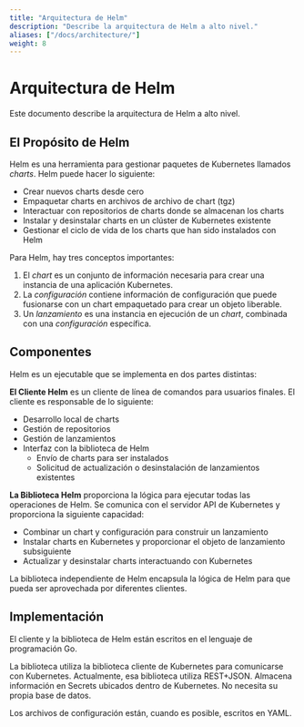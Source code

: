 ```yaml
---
title: "Arquitectura de Helm"
description: "Describe la arquitectura de Helm a alto nivel."
aliases: ["/docs/architecture/"]
weight: 8
---
```


# Arquitectura de Helm

Este documento describe la arquitectura de Helm a alto nivel.

## El Propósito de Helm

Helm es una herramienta para gestionar paquetes de Kubernetes llamados _charts_.
Helm puede hacer lo siguiente:

- Crear nuevos charts desde cero
- Empaquetar charts en archivos de archivo de chart (tgz)
- Interactuar con repositorios de charts donde se almacenan los charts
- Instalar y desinstalar charts en un clúster de Kubernetes existente
- Gestionar el ciclo de vida de los charts que han sido instalados con Helm

Para Helm, hay tres conceptos importantes:

1. El _chart_ es un conjunto de información necesaria para crear una instancia de
   una aplicación Kubernetes.
2. La _configuración_ contiene información de configuración que puede fusionarse
   con un chart empaquetado para crear un objeto liberable.
3. Un _lanzamiento_ es una instancia en ejecución de un _chart_, combinada con
   una _configuración_ específica.

## Componentes

Helm es un ejecutable que se implementa en dos partes distintas:

**El Cliente Helm** es un cliente de línea de comandos para usuarios finales.
El cliente es responsable de lo siguiente:

- Desarrollo local de charts
- Gestión de repositorios
- Gestión de lanzamientos
- Interfaz con la biblioteca de Helm
  - Envío de charts para ser instalados
  - Solicitud de actualización o desinstalación de lanzamientos existentes

**La Biblioteca Helm** proporciona la lógica para ejecutar todas las operaciones
de Helm. Se comunica con el servidor API de Kubernetes y proporciona la siguiente
capacidad:

- Combinar un chart y configuración para construir un lanzamiento
- Instalar charts en Kubernetes y proporcionar el objeto de lanzamiento
  subsiguiente
- Actualizar y desinstalar charts interactuando con Kubernetes

La biblioteca independiente de Helm encapsula la lógica de Helm para que pueda
ser aprovechada por diferentes clientes.

## Implementación

El cliente y la biblioteca de Helm están escritos en el lenguaje de programación
Go.

La biblioteca utiliza la biblioteca cliente de Kubernetes para comunicarse con
Kubernetes. Actualmente, esa biblioteca utiliza REST+JSON. Almacena información
en Secrets ubicados dentro de Kubernetes. No necesita su propia base de datos.

Los archivos de configuración están, cuando es posible, escritos en YAML.
